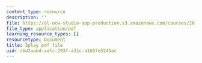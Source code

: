 ```yaml
---
content_type: resource
description: ''
file: https://ol-ocw-studio-app-production.s3.amazonaws.com/courses/20-219-becoming-the-next-bill-nye-writing-and-hosting-the-educational-show-january-iap-2015/c6d2aabdadfc293fa31ca1687e5241ec_VBgVRviSKek.pdf
file_type: application/pdf
learning_resource_types: []
resourcetype: Document
title: 3play pdf file
uid: c6d2aabd-adfc-293f-a31c-a1687e5241ec
---
```

